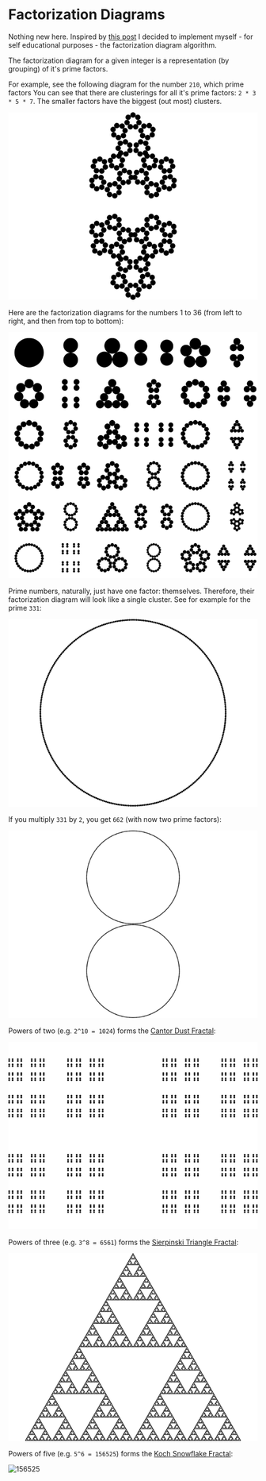 # Factorization Diagrams

Nothing new here. Inspired by [this
post](http://mathlesstraveled.com/2012/10/05/factorization-diagrams/) I decided
to implement myself - for self educational purposes - the factorization diagram
algorithm.

The factorization diagram for a given integer is a representation (by grouping)
of it's prime factors.

For example, see the following diagram for the number `210`, which prime
factors You can see that there are clusterings for all it's prime factors: `2 *
3 * 5 * 7`. The smaller factors have the biggest (out most) clusters.

![210](examples/210.png?raw=true)

Here are the factorization diagrams for the numbers 1 to 36 (from left to
right, and then from top to bottom):

![1-36](examples/1-36.png?raw=true)

Prime numbers, naturally, just have one factor: themselves. Therefore, their
factorization diagram will look like a single cluster. See for example for the
prime `331`:

![331](examples/331.png?raw=true)

If you multiply `331` by `2`, you get `662` (with now two prime factors):

![662](examples/662.png?raw=true)

Powers of two (e.g. `2^10 = 1024`) forms the [Cantor Dust
Fractal](http://en.wikipedia.org/wiki/Cantor_set#Cantor_dust):

![1024](examples/1024.png?raw=true)

Powers of three (e.g. `3^8 = 6561`) forms the [Sierpinski Triangle
Fractal](http://en.wikipedia.org/wiki/Sierpinski_triangle):

![6561](examples/6561.png?raw=true)

Powers of five (e.g. `5^6 = 156525`) forms the [Koch Snowflake
Fractal](http://en.wikipedia.org/wiki/Koch_snowflake):

![156525](examples/156525.png?raw=true)

